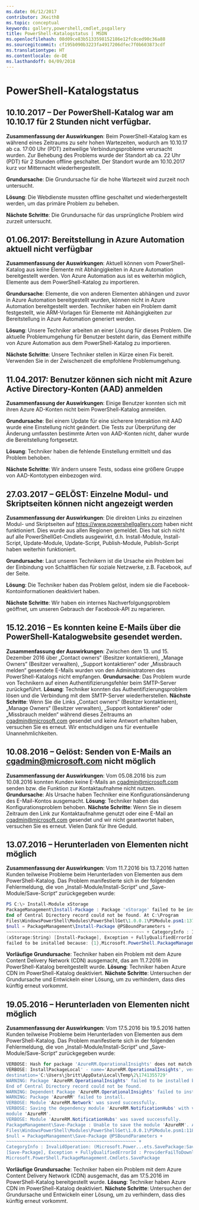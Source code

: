 ```yaml
---
ms.date: 06/12/2017
contributor: JKeithB
ms.topic: conceptual
keywords: gallery,powershell,cmdlet,psgallery
title: PowerShell-Katalogstatus | MSDN
ms.openlocfilehash: 08d09ce83b5133598152186e12fc8ced90c36a88
ms.sourcegitcommit: cf195b090b3223fa4917206dfec7f0b603873cdf
ms.translationtype: HT
ms.contentlocale: de-DE
ms.lasthandoff: 04/09/2018
---
```

<a name="powershell-gallery-status"></a>PowerShell-Katalogstatus
=========================
## <a name="10102017---powershell-gallery-unavailable-for-2-hours-101017"></a>10.10.2017 – Der PowerShell-Katalog war am 10.10.17 für 2 Stunden nicht verfügbar.

__Zusammenfassung der Auswirkungen__: Beim PowerShell-Katalog kam es während eines Zeitraums zu sehr hohen Wartezeiten, wodurch am 10.10.17 ab ca. 17:00 Uhr (PDT) zeitweilige Verbindungsprobleme verursacht wurden. Zur Behebung des Problems wurde der Standort ab ca. 22 Uhr (PDT) für 2 Stunden offline geschaltet. Der Standort wurde am 10.10.2017 kurz vor Mitternacht wiederhergestellt.

__Grundursache__: Die Grundursache für die hohe Wartezeit wird zurzeit noch untersucht.

__Lösung__: Die Webdienste mussten offline geschaltet und wiederhergestellt werden, um das primäre Problem zu beheben.

__Nächste Schritte__: Die Grundursache für das ursprüngliche Problem wird zurzeit untersucht.

## <a name="06012017---deploy-to-azure-automation-currently-unavailable"></a>01.06.2017: Bereitstellung in Azure Automation aktuell nicht verfügbar

__Zusammenfassung der Auswirkungen__: Aktuell können vom PowerShell-Katalog aus keine Elemente mit Abhängigkeiten in Azure Automation bereitgestellt werden.  Von Azure Automation aus ist es weiterhin möglich, Elemente aus dem PowerShell-Katalog zu importieren.

__Grundursache__: Elemente, die von anderen Elementen abhängen und zuvor in Azure Automation bereitgestellt wurden, können nicht in Azure Automation bereitgestellt werden. Techniker haben ein Problem damit festgestellt, wie ARM-Vorlagen für Elemente mit Abhängigkeiten zur Bereitstellung in Azure Automation generiert werden.

__Lösung__: Unsere Techniker arbeiten an einer Lösung für dieses Problem.  Die aktuelle Problemumgehung für Benutzer besteht darin, das Element mithilfe von Azure Automation aus dem PowerShell-Katalog zu importieren.

__Nächste Schritte__: Unsere Techniker stellen in Kürze einen Fix bereit.  Verwenden Sie in der Zwischenzeit die empfohlene Problemumgehung.


## <a name="04112017---users-unable-to-log-in-with-azure-active-directory-aad-accounts"></a>11.04.2017: Benutzer können sich nicht mit Azure Active Directory-Konten (AAD) anmelden

__Zusammenfassung der Auswirkungen__: Einige Benutzer konnten sich mit ihren Azure AD-Konten nicht beim PowerShell-Katalog anmelden.

__Grundursache__: Bei einem Update für eine sicherere Interaktion mit AAD wurde eine Einstellung nicht geändert.
Die Tests zur Überprüfung der Änderung umfassten bestimmte Arten von AAD-Konten nicht, daher wurde die Bereitstellung fortgesetzt.

__Lösung__: Techniker haben die fehlende Einstellung ermittelt und das Problem behoben.

__Nächste Schritte__: Wir ändern unsere Tests, sodass eine größere Gruppe von AAD-Kontotypen einbezogen wird.

## <a name="03272017---resolved-unable-to-see-individual-module-and-script-pages"></a>27.03.2017 – GELÖST: Einzelne Modul- und Skriptseiten können nicht angezeigt werden

__Zusammenfassung der Auswirkungen__: Die direkten Links zu einzelnen Modul- und Skriptseiten auf https://www.powershellgallery.com haben nicht funktioniert. Dies wurde aus allen Regionen gemeldet. Dies hat sich nicht auf alle PowerShellGet-Cmdlets ausgewirkt, d.h. Install-Module, Install-Script, Update-Module, Update-Script, Publish-Module, Publish-Script haben weiterhin funktioniert.

__Grundursache__: Laut unseren Technikern ist die Ursache ein Problem bei der Einbindung von Schaltflächen für soziale Netzwerke, z.B. Facebook, auf der Seite.

__Lösung__: Die Techniker haben das Problem gelöst, indem sie die Facebook-Kontoinformationen deaktiviert haben.

__Nächste Schritte__: Wir haben ein internes Nachverfolgungsproblem geöffnet, um unseren Gebrauch der Facebook-API zu reparieren.

## <a name="12152016---unable-to-send-emails-via-powershellgallery-website"></a>15.12.2016 – Es konnten keine E-Mails über die PowerShell-Katalogwebsite gesendet werden.

__Zusammenfassung der Auswirkungen__: Zwischen dem 13. und 15. Dezember 2016 über „Contact owners“ (Besitzer kontaktieren), „Manage Owners“ (Besitzer verwalten), „Support kontaktieren“ oder „Missbrauch melden“ gesendete E-Mails wurden von den Administratoren des PowerShell-Katalogs nicht empfangen.
__Grundursache__: Das Problem wurde von Technikern auf einen Authentifizierungsfehler beim SMTP-Server zurückgeführt.
__Lösung__: Techniker konnten das Authentifizierungsproblem lösen und die Verbindung mit dem SMTP-Server wiederherstellen.
__Nächste Schritte__: Wenn Sie die Links „Contact owners“ (Besitzer kontaktieren), „Manage Owners“ (Besitzer verwalten), „Support kontaktieren“ oder „Missbrauch melden“ während dieses Zeitraums an cgadmin@microsoft.com gesendet und keine Antwort erhalten haben, versuchen Sie es erneut. Wir entschuldigen uns für eventuelle Unannehmlichkeiten.



## <a name="8102016---resolved-unable-to-send-emails-to-cgadminmicrosoftcom"></a>10.08.2016 – Gelöst: Senden von E-Mails an cgadmin@microsoft.com nicht möglich

__Zusammenfassung der Auswirkungen__: Vom 05.08.2016 bis zum 10.08.2016 konnten Kunden keine E-Mails an cgadmin@microsoft.com senden bzw. die Funktion zur Kontaktaufnahme nicht nutzen.
__Grundursache__: Als Ursache haben Techniker eine Konfigurationsänderung des E-Mail-Kontos ausgemacht.
__Lösung__: Techniker haben das Konfigurationsproblem behoben.
__Nächste Schritte__: Wenn Sie in diesem Zeitraum den Link zur Kontaktaufnahme genutzt oder eine E-Mail an cgadmin@microsoft.com gesendet und wir nicht geantwortet haben, versuchen Sie es erneut. Vielen Dank für Ihre Geduld.



## <a name="7132016---download-items-failed"></a>13.07.2016 – Herunterladen von Elementen nicht möglich

__Zusammenfassung der Auswirkungen__: Vom 11.7.2016 bis 13.7.2016 hatten Kunden teilweise Probleme beim Herunterladen von Elementen aus dem PowerShell-Katalog. Das Problem manifestierte sich in der folgenden Fehlermeldung, die von „Install-Module/Install-Script“ und „Save-Module/Save-Script“ zurückgegeben wurde:

```powershell
PS C:\> Install-Module xStorage
PackageManagement\Install-Package : Package 'xStorage' failed to be installed because:
End of Central Directory record could not be found. At C:\Program
Files\WindowsPowerShell\Modules\PowerShellGet\1.0.0.1\PSModule.psm1:1375 char:21 + ...
$null = PackageManagement\Install-Package @PSBoundParameters +
~~~~~~~~~~~~~~~~~~~~~~~~~~~~~~~~~~~~~~~~~~~~~~~~~~~~ + CategoryInfo : InvalidResult:
(xStorage:String) [Install-Package], Exception + FullyQualifiedErrorId : Package '{0}'
failed to be installed because: {1},Microsoft.PowerShell.PackageManagement.Cmdlets.InstallPackage
```

__Vorläufige Grundursache__: Techniker haben ein Problem mit dem Azure Content Delivery Network (CDN) ausgemacht, das am 11.7.2016 im PowerShell-Katalog bereitgestellt wurde.
__Lösung__: Techniker haben Azure CDN im PowerShell-Katalog deaktiviert.
__Nächste Schritte__: Untersuchen der Grundursache und Entwickeln einer Lösung, um zu verhindern, dass dies künftig erneut vorkommt.


## <a name="5192016---download-items-failed"></a>19.05.2016 – Herunterladen von Elementen nicht möglich
__Zusammenfassung der Auswirkungen__: Vom 17.5.2016 bis 19.5.2016 hatten Kunden teilweise Probleme beim Herunterladen von Elementen aus dem PowerShell-Katalog. Das Problem manifestierte sich in der folgenden Fehlermeldung, die von „Install-Module/Install-Script“ und „Save-Module/Save-Script“ zurückgegeben wurde:

```powershell
VERBOSE: Hash for package 'AzureRM.OperationalInsights' does not match hash provided from the server.
VERBOSE: InstallPackageLocal' - name='AzureRM.OperationalInsights', version='1.0.8',
destination='C:\Users\jbritt\AppData\Local\Temp\2\1741355729'
WARNING: Package 'AzureRM.OperationalInsights' failed to be installed because:
End of Central Directory record could not be found.
WARNING: Dependent Package 'AzureRM.OperationalInsights' failed to install.
WARNING: Package 'AzureRM' failed to install.
VERBOSE: Module 'AzureRM.Network' was saved successfully.
VERBOSE: Saving the dependency module 'AzureRM.NotificationHubs' with version '1.0.8' for the
module 'AzureRM'.
VERBOSE: Module 'AzureRM.NotificationHubs' was saved successfully.
PackageManagement\Save-Package : Unable to save the module 'AzureRM'. At C:\Program
Files\WindowsPowerShell\Modules\PowerShellGet\1.0.0.1\PSModule.psm1:1187 char:21 +
$null = PackageManagement\Save-Package @PSBoundParameters +
~~~~~~~~~~~~~~~~~~~~~~~~~~~~~~~~~~~~~~~~~~~~~~~~~ +
CategoryInfo : InvalidOperation: (Microsoft.Power...ets.SavePackage:SavePackage)
[Save-Package], Exception + FullyQualifiedErrorId : ProviderFailToDownloadFile,
Microsoft.PowerShell.PackageManagement.Cmdlets.SavePackage
```

__Vorläufige Grundursache__: Techniker haben ein Problem mit dem Azure Content Delivery Network (CDN) ausgemacht, das am 17.5.2016 im PowerShell-Katalog bereitgestellt wurde.
__Lösung__: Techniker haben Azure CDN im PowerShell-Katalog deaktiviert.
__Nächste Schritte__: Untersuchen der Grundursache und Entwickeln einer Lösung, um zu verhindern, dass dies künftig erneut vorkommt.